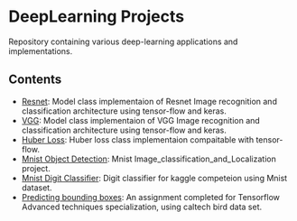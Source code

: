 # DeepLearning Projects 
Repository containing various deep-learning applications and implementations.

## Contents
  - [Resnet](https://github.com/Abd-elr4hman/DeepLearning/blob/main/ResNet.ipynb): Model class implementaion of Resnet Image recognition and classification architecture using tensor-flow and keras.
  - [VGG](https://github.com/Abd-elr4hman/DeepLearning/blob/main/VGG.ipynb): Model class implementaion of VGG Image recognition and classification architecture using tensor-flow and keras.
  - [Huber Loss](https://github.com/Abd-elr4hman/DeepLearning/blob/main/Huber_Loss.ipynb): Huber loss class implementaion compaitable with tensor-flow.
  - [Mnist Object Detection](https://github.com/Abd-elr4hman/DeepLearning/blob/main/Image_classification_and_Localization.ipynb): Mnist Image_classification_and_Localization project.
  - [Mnist Digit Classifier](https://github.com/Abd-elr4hman/DeepLearning/blob/main/kaggle_mnist.ipynb): Digit classifier for kaggle competeion using Mnist dataset.
  - [Predicting bounding boxes](https://github.com/Abd-elr4hman/DeepLearning/blob/main/Predicting_Bounding_Boxes.ipynb): An assignment completed for Tensorflow Advanced techniques specialization, using caltech bird data set.
